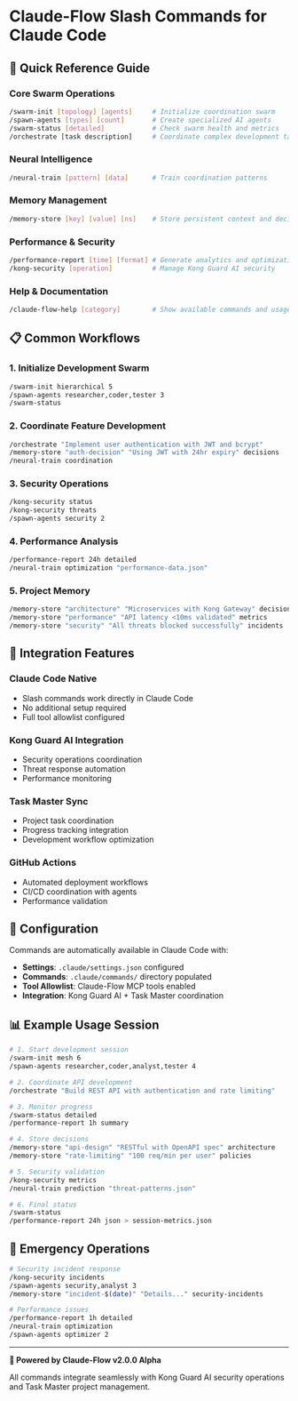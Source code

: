 # Claude-Flow Slash Commands for Claude Code

## 🚀 Quick Reference Guide

### Core Swarm Operations
```bash
/swarm-init [topology] [agents]     # Initialize coordination swarm
/spawn-agents [types] [count]       # Create specialized AI agents  
/swarm-status [detailed]            # Check swarm health and metrics
/orchestrate [task description]     # Coordinate complex development tasks
```

### Neural Intelligence
```bash
/neural-train [pattern] [data]      # Train coordination patterns
```

### Memory Management
```bash
/memory-store [key] [value] [ns]    # Store persistent context and decisions
```

### Performance & Security
```bash
/performance-report [time] [format] # Generate analytics and optimization
/kong-security [operation]          # Manage Kong Guard AI security
```

### Help & Documentation
```bash
/claude-flow-help [category]        # Show available commands and usage
```

## 📋 Common Workflows

### 1. **Initialize Development Swarm**
```bash
/swarm-init hierarchical 5
/spawn-agents researcher,coder,tester 3
/swarm-status
```

### 2. **Coordinate Feature Development**
```bash
/orchestrate "Implement user authentication with JWT and bcrypt"
/memory-store "auth-decision" "Using JWT with 24hr expiry" decisions
/neural-train coordination
```

### 3. **Security Operations**
```bash
/kong-security status
/kong-security threats
/spawn-agents security 2
```

### 4. **Performance Analysis**
```bash
/performance-report 24h detailed
/neural-train optimization "performance-data.json"
```

### 5. **Project Memory**
```bash
/memory-store "architecture" "Microservices with Kong Gateway" decisions
/memory-store "performance" "API latency <10ms validated" metrics
/memory-store "security" "All threats blocked successfully" incidents
```

## 🎯 Integration Features

### **Claude Code Native**
- Slash commands work directly in Claude Code
- No additional setup required
- Full tool allowlist configured

### **Kong Guard AI Integration**
- Security operations coordination
- Threat response automation
- Performance monitoring

### **Task Master Sync**
- Project task coordination
- Progress tracking integration
- Development workflow optimization

### **GitHub Actions**
- Automated deployment workflows
- CI/CD coordination with agents
- Performance validation

## 🔧 Configuration

Commands are automatically available in Claude Code with:
- **Settings**: `.claude/settings.json` configured
- **Commands**: `.claude/commands/` directory populated
- **Tool Allowlist**: Claude-Flow MCP tools enabled
- **Integration**: Kong Guard AI + Task Master coordination

## 📊 Example Usage Session

```bash
# 1. Start development session
/swarm-init mesh 6
/spawn-agents researcher,coder,analyst,tester 4

# 2. Coordinate API development  
/orchestrate "Build REST API with authentication and rate limiting"

# 3. Monitor progress
/swarm-status detailed
/performance-report 1h summary

# 4. Store decisions
/memory-store "api-design" "RESTful with OpenAPI spec" architecture
/memory-store "rate-limiting" "100 req/min per user" policies

# 5. Security validation
/kong-security metrics
/neural-train prediction "threat-patterns.json"

# 6. Final status
/swarm-status
/performance-report 24h json > session-metrics.json
```

## 🚨 Emergency Operations

```bash
# Security incident response
/kong-security incidents
/spawn-agents security,analyst 3
/memory-store "incident-$(date)" "Details..." security-incidents

# Performance issues
/performance-report 1h detailed
/neural-train optimization
/spawn-agents optimizer 2
```

---

**🌊 Powered by Claude-Flow v2.0.0 Alpha**

All commands integrate seamlessly with Kong Guard AI security operations and Task Master project management.